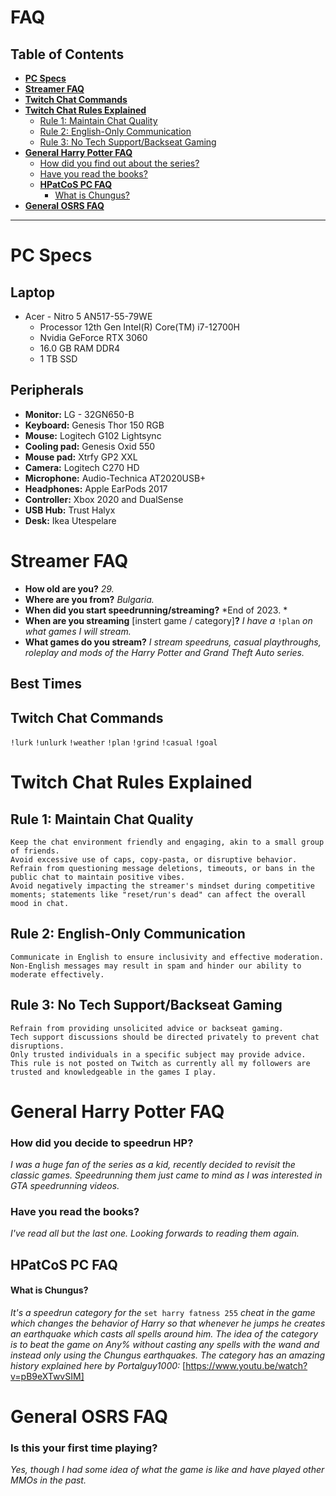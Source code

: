 # FAQ
## Table of Contents
- [**PC Specs**](#pc-specs)
- [**Streamer FAQ**](#streamer-faq)
- [**Twitch Chat Commands**](#twitch-chat-commands)
- [**Twitch Chat Rules Explained**](#twitch-chat-rules-explained)
  - [Rule 1: Maintain Chat Quality](#rule-1-maintain-chat-quality)
  - [Rule 2: English-Only Communication](#rule-2-english-only-communication)
  - [Rule 3: No Tech Support/Backseat Gaming](#rule-3-no-tech-supportbackseat-gaming)
- [**General Harry Potter FAQ**](#general-harry-potter-faq)
  - [How did you find out about the series?](#how-did-you-find-out-about-the-series)
  - [Have you read the books?](#have-you-read-the-books)
  - [**HPatCoS PC FAQ**](#hpatcos-pc-faq)
    - [What is Chungus?](#what-is-chungus)
- [**General OSRS FAQ**](#general-osrs-faq)
***
#  PC Specs
## **Laptop**
  - Acer - Nitro 5 AN517-55-79WE
    - Processor	12th Gen Intel(R) Core(TM) i7-12700H
    - Nvidia GeForce RTX 3060
    - 16.0 GB RAM DDR4
    - 1 TB SSD
## **Peripherals**
  - **Monitor:** LG - 32GN650-B
  - **Keyboard:** Genesis Thor 150 RGB
  - **Mouse:** Logitech G102 Lightsync
  - **Cooling pad:** Genesis Oxid 550
  - **Mouse pad:** Xtrfy GP2 XXL
  - **Camera:** Logitech C270 HD
  - **Microphone:** Audio-Technica AT2020USB+ 
  - **Headphones:** Apple EarPods 2017
  - **Controller:** Xbox 2020 and DualSense
  - **USB Hub:** Trust Halyx
  - **Desk:** Ikea Utespelare
# **Streamer FAQ**
  - **How old are you?** *29.*
  - **Where are you from?** *Bulgaria.*
  - **When did you start speedrunning/streaming?** *End of 2023. *
  - **When are you streaming** [instert game / category]**?** *I have a* ``!plan`` *on what games I will stream.*
  - **What games do you stream?** *I stream speedruns, casual playthroughs, roleplay and mods of the Harry Potter and Grand Theft Auto series.*
## **Best Times**
## **Twitch Chat Commands**
``!lurk`` ``!unlurk`` ``!weather`` ``!plan`` ``!grind`` ``!casual`` ``!goal``
# **Twitch Chat Rules Explained**
## **Rule 1: Maintain Chat Quality**
    Keep the chat environment friendly and engaging, akin to a small group of friends.
    Avoid excessive use of caps, copy-pasta, or disruptive behavior.
    Refrain from questioning message deletions, timeouts, or bans in the public chat to maintain positive vibes.
    Avoid negatively impacting the streamer's mindset during competitive moments; statements like "reset/run's dead" can affect the overall mood in chat.
## **Rule 2: English-Only Communication**
    Communicate in English to ensure inclusivity and effective moderation.
    Non-English messages may result in spam and hinder our ability to moderate effectively.
## **Rule 3: No Tech Support/Backseat Gaming**
    Refrain from providing unsolicited advice or backseat gaming.
    Tech support discussions should be directed privately to prevent chat disruptions.
    Only trusted individuals in a specific subject may provide advice.
    This rule is not posted on Twitch as currently all my followers are trusted and knowledgeable in the games I play.
# General Harry Potter FAQ
### **How did you decide to speedrun HP?** 
*I was a huge fan of the series as a kid, recently decided to revisit the classic games. Speedrunning them just came to mind as I was interested in GTA speedrunning videos.*
### **Have you read the books?** 
*I've read all but the last one. Looking forwards to reading them again.*
## HPatCoS PC FAQ
#### **What is Chungus?** 
*It's a speedrun category for the* ``set harry fatness 255`` *cheat in the game which changes the behavior of Harry so that whenever he jumps he creates an earthquake which casts all spells around him. The idea of the category is to beat the game on Any% without casting any spells with the wand and instead only using the Chungus earthquakes. The category has an amazing history explained here by Portalguy1000:* [https://www.youtu.be/watch?v=pB9eXTwvSIM]
# General OSRS FAQ
### **Is this your first time playing?**
*Yes, though I had some idea of what the game is like and have played other MMOs in the past.*

